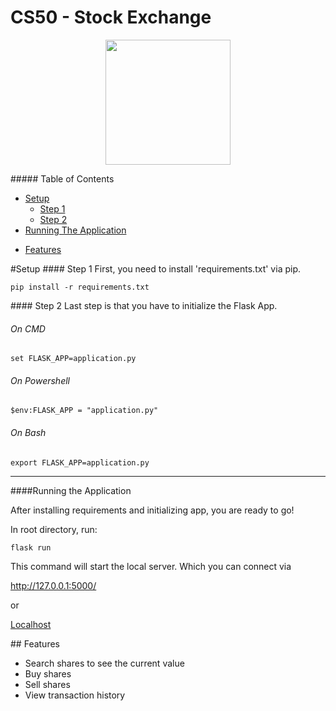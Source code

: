 
# CS50 -  Stock Exchange
<p align="center">
  <img width="200" height="200" src="https://encrypted-tbn0.gstatic.com/images?q=tbn:ANd9GcSCx166ijuW_yTBd_sdrpwibXRzyVgyPVMvNA&usqp=CAU">
</p>
##### Table of Contents

+ [Setup](#setup)
    + [Step 1](#Step1)
    + [Step 2](#Step2)
+ [Running The Application](#app)  
- [Features](#features)

<a name="setup"/>
#Setup

<a name="step1"/>
#### Step 1
First, you need to install 'requirements.txt' via pip.

`pip install -r requirements.txt`

<a name="step2"/>
#### Step 2
Last step is that you have to initialize the Flask App.

###### On CMD

`set FLASK_APP=application.py`

###### On Powershell

`$env:FLASK_APP = "application.py"`

###### On Bash

`export FLASK_APP=application.py`

---
<a name="app"/>
####Running the Application

After installing requirements and initializing app, you are ready to go!

In root directory, run:

`flask run`

This command will start the local server. Which you can connect via 

http://127.0.0.1:5000/

or 

[Localhost](http://127.0.0.1:5000/)

<a name="features"/>
## Features

- Search shares to see the current value 
- Buy shares
- Sell shares
- View transaction history
